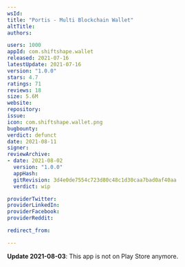 ```yaml
---
wsId: 
title: "Portis - Multi Blockchain Wallet"
altTitle: 
authors:

users: 1000
appId: com.shiftshape.wallet
released: 2021-07-16
latestUpdate: 2021-07-16
version: "1.0.0"
stars: 4.7
ratings: 71
reviews: 18
size: 5.6M
website: 
repository: 
issue: 
icon: com.shiftshape.wallet.png
bugbounty: 
verdict: defunct
date: 2021-08-11
signer: 
reviewArchive:
- date: 2021-08-02
  version: "1.0.0"
  appHash: 
  gitRevision: 3d4e0de7554c723d80c48c1d30caa7bad0af40aa
  verdict: wip

providerTwitter: 
providerLinkedIn: 
providerFacebook: 
providerReddit: 

redirect_from:

---
```



**Update 2021-08-03**: This app is not on Play Store anymore.
